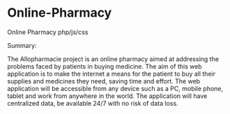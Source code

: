 # Online-Pharmacy
Online Pharmacy php/js/css

Summary:

The Allopharmacie project is an online pharmacy aimed at addressing the problems faced by patients in buying medicine. 
The aim of this web application is to make the internet a means for the patient to buy all their supplies and medicines they need, saving time and effort. 
The web application will be accessible from any device such as a PC, mobile phone, tablet and work from anywhere in the world. 
The application will have centralized data, be available 24/7 with no risk of data loss.
